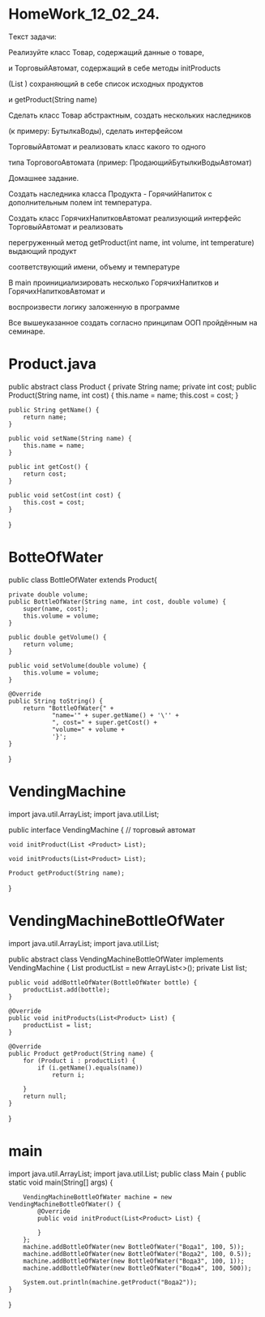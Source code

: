 # HomeWork_12_02_24.

Tекст задачи:

Реализуйте класс Товар, содержащий данные о товаре,

и ТорговыйАвтомат, содержащий в себе методы initProducts

(List ) сохраняющий в себе список исходных продуктов

и getProduct(String name)

Сделать класс Товар абстрактным, создать нескольких наследников

(к примеру: БутылкаВоды), сделать интерфейсом

ТорговыйАвтомат и реализовать класс какого то одного

типа ТорговогоАвтомата (пример: ПродающийБутылкиВодыАвтомат)

Домашнее задание.

Создать наследника класса Продукта - ГорячийНапиток с дополнительным полем int температура.

Создать класс ГорячихНапитковАвтомат реализующий интерфейс ТорговыйАвтомат и реализовать

перегруженный метод getProduct(int name, int volume, int temperature) выдающий продукт

соответствующий имени, объему и температуре

В main проинициализировать несколько ГорячихНапитков и ГорячихНапитковАвтомат и

воспроизвести логику заложенную в программе

Все вышеуказанное создать согласно принципам ООП пройдённым на семинаре.


# Product.java



public abstract class Product {
    private String name;
    private int cost;
    public Product(String name, int cost) {
        this.name = name;
        this.cost = cost;
    }

    public String getName() {
        return name;
    }

    public void setName(String name) {
        this.name = name;
    }

    public int getCost() {
        return cost;
    }

    public void setCost(int cost) {
        this.cost = cost;
    }
}

# BotteOfWater


public class BottleOfWater extends Product{

    private double volume;
    public BottleOfWater(String name, int cost, double volume) {
        super(name, cost);
        this.volume = volume;
    }

    public double getVolume() {
        return volume;
    }

    public void setVolume(double volume) {
        this.volume = volume;
    }

    @Override
    public String toString() {
        return "BottleOfWater{" +
                "name='" + super.getName() + '\'' +
                ", cost=" + super.getCost() +
                "volume=" + volume +
                '}';
    }
}

# VendingMachine



import java.util.ArrayList;
import java.util.List;

public interface VendingMachine {     // торговый автомат

    void initProduct(List <Product> List);

    void initProducts(List<Product> List);

    Product getProduct(String name);

}


# VendingMachineBottleOfWater

import java.util.ArrayList;
import java.util.List;

public abstract class VendingMachineBottleOfWater implements VendingMachine {
    List<Product> productList = new ArrayList<>();
    private List<Product> list;

    public void addBottleOfWater(BottleOfWater bottle) {
        productList.add(bottle);
    }

    @Override
    public void initProducts(List<Product> List) {
        productList = list;
    }

    @Override
    public Product getProduct(String name) {
        for (Product i : productList) {
            if (i.getName().equals(name))
                return i;

        }
        return null;
    }

}


# main

import java.util.ArrayList;
import java.util.List;
public class Main {
    public static void main(String[] args) {

        VendingMachineBottleOfWater machine = new VendingMachineBottleOfWater() {
            @Override
            public void initProduct(List<Product> List) {

            }
        };
        machine.addBottleOfWater(new BottleOfWater("Вода1", 100, 5));
        machine.addBottleOfWater(new BottleOfWater("Вода2", 100, 0.5));
        machine.addBottleOfWater(new BottleOfWater("Вода3", 100, 1));
        machine.addBottleOfWater(new BottleOfWater("Вода4", 100, 500));

        System.out.println(machine.getProduct("Вода2"));
    }
}
















